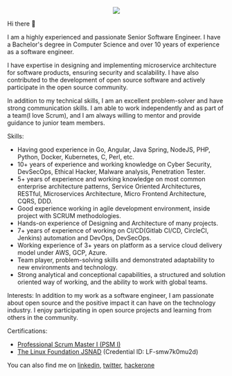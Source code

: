 <p align="center">
 <a href="https://github.com/mariocandela">
    <img align="center" src="https://github-readme-stats.vercel.app/api?username=mariocandela&count_private=true&show_icons=true&theme=dark&hide=prs,issues,contribs" />
  </a>
</p>

Hi there 👋

I am a highly experienced and passionate Senior Software Engineer. I have a Bachelor's degree in Computer Science and over 10 years of experience as a software engineer.

I have expertise in designing and implementing microservice architecture for software products, ensuring security and scalability. I have also contributed to the development of open source software and actively participate in the open source community.

In addition to my technical skills, I am an excellent problem-solver and have strong communication skills. I am able to work independently and as part of a team(I love Scrum), and I am always willing to mentor and provide guidance to junior team members.

Skills:
- Having good experience in Go, Angular, Java Spring, NodeJS, PHP, Python, Docker, Kubernetes, C, Perl, etc.
- 10+ years of experience and working knowledge on Cyber Security, DevSecOps, Ethical Hacker, Malware analysis, Penetration Tester.
- 5+ years of experience and working knowledge on most common enterprise architecture patterns, Service Oriented Architectures, RESTful, Microservices Architecture, Micro Frontend Architecture, CQRS, DDD.
- Good experience working in agile development environment, inside project with SCRUM methodologies. 
- Hands-on experience of Designing and Architecture of many projects.
- 7+ years of experience of working on CI/CD(Gitlab CI/CD, CircleCI, Jenkins) automation and DevOps, DevSecOps.
- Working experience of 3+ years on platform as a service cloud delivery model under AWS, GCP, Azure. 
- Team player, problem-solving skills and demonstrated adaptability to new environments and technology.
- Strong analytical and conceptional capabilities, a structured and solution oriented way of working, and the ability to work with global teams.

Interests:
In addition to my work as a software engineer, I am passionate about open source and the positive impact it can have on the technology industry. I enjoy participating in open source projects and learning from others in the community.

Certifications:
- <a href="https://www.scrum.org/certificates/542177">Professional Scrum Master I (PSM I)</a>
- <a href="https://training.linuxfoundation.org/certification/verify/">The Linux Foundation JSNAD</a> (Credential ID: LF-smw7k0mu2d)

You can also find me on <a href="https://www.linkedin.com/in/mario-candela-95a591b0/">linkedin</a>, <a href="https://twitter.com/m4r10c4nd3l4">twitter</a>, <a href="https://hackerone.com/m4r10?type=user">hackerone</a>
